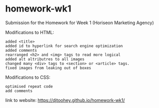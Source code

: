 # homework-wk1
Submission for the Homework for Week 1 (Horiseon Marketing Agency)

Modifications to HTML:
```
added <title>
added id to hyperlink for search engine optimization
added comments
rearranged <h2> and <img> tags to read more logical 
added alt altributres to all images
changed many <div> tags to <section> or <article> tags.
fixed images from leaking out of boxes
```
Modifications to CSS:
```
optimised repeat code
add comments
```

link to website:
https://djtoohey.github.io/homework-wk1/
